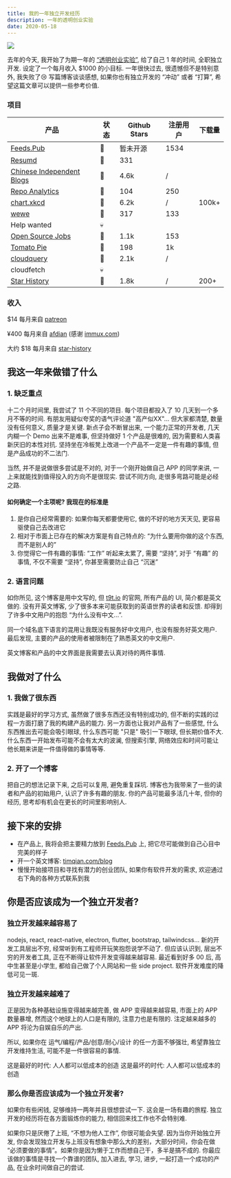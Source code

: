 ```yaml
---
title: 我的一年独立开发经历
description: 一年的透明创业实验
date: 2020-05-18
---
```


![](https://timqian-imgs.s3.ap-southeast-1.amazonaws.com/2020-05-photo_2020-05-15%2010.15.14.jpeg)

去年的今天, 我开始了为期一年的 [“透明创业实验”](https://blog.t9t.io/transparent-startup-experiment-2019-05-20/), 给了自己 1 年的时间, 全职独立开发. 设定了一个每月收入 $1000 的小目标. 一年很快过去, 很遗憾但不是特别意外, 我失败了😢 写篇博客谈谈感想, 如果你也有独立开发的 “冲动” 或者 “打算”, 希望这篇文章可以提供一些参考价值.
<!-- 去年的今天, 我开始了“透明创业实验”, 给了自己 1 年的时间, 全职独立开发. 设定了一个每月收入 $1000 的小目标. 一年很快过去, 不是特别意外, 我失败了😢 这篇博客主要谈谈感想, 关于具体的收入和产品情况在这两篇博客里聊过, 没有太大变化, 不再赘述. -->

### 项目

| 产品 | 状态 | Github Stars | 注册用户 | 下载量 |
| --- | --- | --- | --- | --- |
| [Feeds.Pub](https://feeds.pub) | 🌱| 暂未开源 | 1534 | |
| [Resumd](https://github.com/timqian/resumd) | 🌱| 331 | | |
| [Chinese Independent Blogs](https://github.com/timqian/chinese-independent-blogs) | 🌱| 4.6k | / | |
| [Repo Analytics](https://repo-analytics.github.io/) | 🌱| 104 | 250 | |
| [chart.xkcd](https://github.com/timqian/chart.xkcd) | 🌱| 6.2k | / | 100k+ |
| [wewe](https://github.com/t9tio/wewe) | 🌱 | 317 | 133 | |
| Help wanted | 💀 |  |  |  |
| [Open Source Jobs](https://github.com/t9tio/open-source-jobs) | 🌱 | 1.1k | 153 |  |
| [Tomato Pie](https://github.com/t9tio/tomato-pie) | 🌱 | 198 | 1k |  |
| [cloudquery](https://github.com/t9tio/cloudquery) | 🌱 | 2.1k | / |  |
| cloudfetch | 💀 | | | |
| [Star History](https://github.com/timqian/star-history) | 🌱| 1.8k | / | 200+ |

### 收入

$14 每月来自 [patreon](https://www.patreon.com/timqian)

¥400 每月来自 [afdian](https://afdian.net/@timqian) (感谢 [immux.com](https://www.immux.com/))

大约 $18 每月来自 [star-history](https://chrome.google.com/webstore/detail/star-history/iijibbcdddbhokfepbblglfgdglnccfn)

## 我这一年来做错了什么

### 1. 缺乏重点

十二个月时间里, 我尝试了 11 个不同的项目. 每个项目都投入了 10 几天到一个多月不等的时间. 有朋友用疑似夸奖的语气评论道 "高产似XX"... 但大家都清楚, 数量没有任何意义, 质量才是关键. 新点子会不断冒出来, 一个能力正常的开发者, 几天内糊一个 Demo 出来不是难事, 但坚持做好 1 个产品是很难的, 因为需要和人类喜新厌旧的本性对抗. 坚持坐在冷板凳上改进一个产品不一定是一件有趣的事情, 但是产品成功的不二法门.

<!-- 目前看来对于我自己来讲, 最好的方式是有一个持续改进和运营的主要项目, 在其他项目上用尽量少的时间去做验证. -->

当然, 并不是说做很多尝试是不对的, 对于一个刚开始做自己 APP 的同学来讲, 一上来就能找到值得投入的方向不是很现实. 尝试不同方向, 走很多弯路可能是必经之路.

#### 如何确定一个主项呢? 我现在的标准是

1. 是你自己经常需要的: 如果你每天都要使用它, 做的不好的地方天天见, 更容易驱使自己去改进它
2. 相对于市面上已存在的解决方案是有自己特点的: “为什么要用你做的这个东西, 而不是别人的”
3. 你觉得它一件有趣的事情: “工作” 听起来太累了, 需要 “坚持”, 对于 “有趣” 的事情, 不仅不需要 “坚持”, 你甚至需要防止自己 “沉迷”

### 2. 语言问题

如你所见, 这个博客是用中文写的, 但 [t9t.io](https://t9t.io) 的官网, 所有产品的 UI, 简介都是英文做的. 没有开英文博客, 少了很多本来可能获取到的英语世界的读者和反馈. 却得到了许多中文用户的抱怨 “为什么没有中文...”. 

同一个域名底下语言的混用让我既没有服务好中文用户, 也没有服务好英文用户. 最后发现, 主要的产品的使用者被限制在了熟悉英文的中文用户.

英文博客和产品的中文界面是我需要去认真对待的两件事情.

<!-- 长期以来, 国内互联网有一个成功的公式: 中国的谷歌, 中国的亚马逊, 中国的推特... 国内很多公司通过套用这些公式走向成功, 成为巨头. 一方面的原因是国人英语水平不过关, 巨头在本地化上做得不够好, 另一个众所周知的原因是因为万里长城的存在. 但随着时代的发展, 教育的普及, 我相信越来越多的人会脱离这两种束缚,  -->

## 我做对了什么

### 1. 我做了很东西

实践是最好的学习方式, 虽然做了很多东西还没有特别成功的, 但不断的实践的过程一方面打磨了我的构建产品的能力. 另一方面也让我对产品有了一些感觉, 什么东西推出去可能会吸引眼球, 什么东西可能 "只是" 吸引一下眼球, 但长期价值不大. 什么东西一开始发布可能不会有太大的波澜, 但搜索引擎, 网络效应和时间可能让他长期来讲是一件值得做的事情等等.

### 2. 开了一个博客

把自己的想法记录下来, 之后可以复用, 避免重复踩坑. 博客也为我带来了一些的读者和产品的初始用户, 认识了许多有趣的朋友. 你的产品可能最多活几十年, 但你的经历, 思考却有机会在更长的时间里影响别人.

## 接下来的安排

- 在产品上, 我将会把主要精力放到 [Feeds.Pub](https://feeds.pub) 上, 把它尽可能做到自己心目中完美的样子
- 开一个英文博客: [timqian.com/blog](https://timqian.com/blog)
- 慢慢开始接项目和寻找有潜力的创业团队, 如果你有软件开发的需求, 欢迎通过右下角的各种方式联系到我

## 你是否应该成为一个独立开发者?

### 独立开发越来越容易了

nodejs, react, react-native, electron, flutter, bootstrap, tailwindcss… 新的开发工具层出不穷, 经常听到有工程师开玩笑抱怨说学不动了. 但应该认识到, 层出不穷的开发者工具, 正在不断得让软件开发变得越来越容易. 最近看到好多 00 后, 高中生甚至是小学生, 都给自己做了个人网站和一些 side project. 软件开发难度的降低可见一斑.

### 独立开发越来越难了

正是因为各种基础设施变得越来越完善, 做 APP 变得越来越容易, 市面上的 APP 数量暴增, 然而这个地球上的人口是有限的, 注意力也是有限的. 注定越来越多的 APP 将沦为自娱自乐的产出.

所以, 如果你在 运气/编程/产品/创意/耐心/设计 的任一方面不够强壮, 希望靠独立开发维持生活, 可能不是一件很容易的事情.

这是最好的时代: 人人都可以低成本的创造
这是最坏的时代: 人人都可以低成本的创造

### 那么你是否应该成为一个独立开发者?

如果你有些闲钱, 足够维持一两年并且很想尝试一下. 这会是一场有趣的旅程. 独立开发的经历将在各方面锻炼你的能力, 相信回来找工作也不会特别难.

如果你只是厌倦了上班, “不想为他人工作”, 你很可能会失望. 因为当你开始独立开发, 你会发现独立开发与上班没有想象中那么大的差别，大部分时间，你会在做 “必须要做的事情”。如果你是因为懒于工作而想自己干，多半是搞不成的. 你最应该做的事情是寻找一个靠谱的团队, 加入进去, 学习, 进步, 一起打造一个成功的产品, 在业余时间做自己的尝试.
